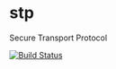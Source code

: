 # stp
Secure Transport Protocol

[![Build Status](https://jenkins.evernym.com/buildStatus/icon?job=stp/master)](https://jenkins.evernym.com/view/Core/job/stp/job/master/)

